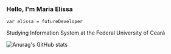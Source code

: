 ### Hello, I'm Maria Elissa

    var elissa = futureDeveloper
   Studying Information System at the Federal University of Ceará

![Anurag's GitHub stats](https://github-readme-stats.vercel.app/api?username=elissaxs&count_private=true&show_icons=true&theme=radical)
